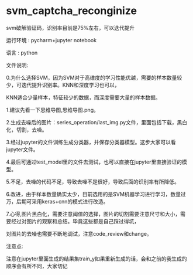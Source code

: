 # svm_captcha_reconginize

svm破解验证码，识别率目前是75%左右，可以迭代提升

运行环境 : pycharm+jupyter notebook

语言 : python


文件说明:

0.为什么选择SVM，因为SVM对于高维度的学习性能优越，需要的样本数量较少，可迭代提升识别率。KNN和深度学习也可以，

KNN适合少量样本，特征较少的数据，而深度需要大量的样本数据。

1.建议先看一下思维导图,思维导图.png。

2.生成去噪后的图片：series_operation/last_img.py文件，里面包括下载，黑白化，切割，去噪。

3.经过jupyter的文件训练生成分类器，并保存分类器模型。这步大家可以看jupyter文件。

4.最后可通过test_model里的文件去测试，也可以直接在jupyter里直接验证的模型。

5.不足，去噪的代码不足，导致去噪不是很好，导致后面的识别率有所降低。

6.改进，由于样本数量确实太少，目前选用的是SVM机器学习进行学习，数量过万，后期可采用keras+cnn的模式进行改造。

7.心得,图片黑白化，需要注意阈值的选择，图片的切割需要注意尺寸和大小，需要经过对图片的观察和总结。毕竟这些都是自己踩过得坑，

对图片的去噪也需要不断地调试，注意code_review和change。

注意点:

注意在jupyter里面生成的结果集train_y如果重新生成的话，会和之前的我生成的顺序会有所不同，大家切记




